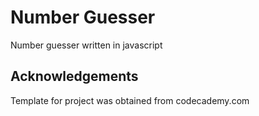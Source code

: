 # Number Guesser
Number guesser written in javascript

## Acknowledgements
Template for project was obtained from codecademy.com
